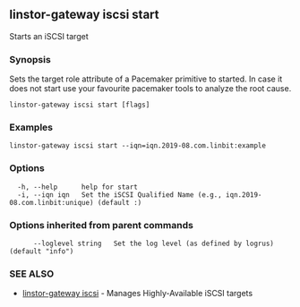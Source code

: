 ## linstor-gateway iscsi start

Starts an iSCSI target

### Synopsis

Sets the target role attribute of a Pacemaker primitive to started.
In case it does not start use your favourite pacemaker tools to analyze
the root cause.

```
linstor-gateway iscsi start [flags]
```

### Examples

```
linstor-gateway iscsi start --iqn=iqn.2019-08.com.linbit:example
```

### Options

```
  -h, --help      help for start
  -i, --iqn iqn   Set the iSCSI Qualified Name (e.g., iqn.2019-08.com.linbit:unique) (default :)
```

### Options inherited from parent commands

```
      --loglevel string   Set the log level (as defined by logrus) (default "info")
```

### SEE ALSO

* [linstor-gateway iscsi](linstor-gateway_iscsi.md)	 - Manages Highly-Available iSCSI targets

